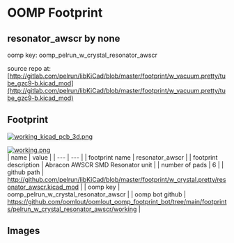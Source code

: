 # OOMP Footprint  
## resonator_awscr  by none  
  
oomp key: oomp_pelrun_w_crystal_resonator_awscr  
  
source repo at: [http://gitlab.com/pelrun/libKiCad/blob/master/footprint/w_vacuum.pretty/tube_gzc9-b.kicad_mod](http://gitlab.com/pelrun/libKiCad/blob/master/footprint/w_vacuum.pretty/tube_gzc9-b.kicad_mod)  
## Footprint  
  
[![working_kicad_pcb_3d.png](working_kicad_pcb_3d_600.png)](working_kicad_pcb_3d.png)  
  
[![working.png](working_600.png)](working.png)  
| name | value | 
| --- | --- | 
| footprint name | resonator_awscr | 
| footprint description | Abracon AWSCR SMD Resonator unit | 
| number of pads | 6 | 
| github path | http://github.com/pelrun/libKiCad/blob/master/footprint/w_crystal.pretty/resonator_awscr.kicad_mod | 
| oomp key | oomp_pelrun_w_crystal_resonator_awscr | 
| oomp bot github | https://github.com/oomlout/oomlout_oomp_footprint_bot/tree/main/footprints/pelrun_w_crystal_resonator_awscr/working | 
## Images  
